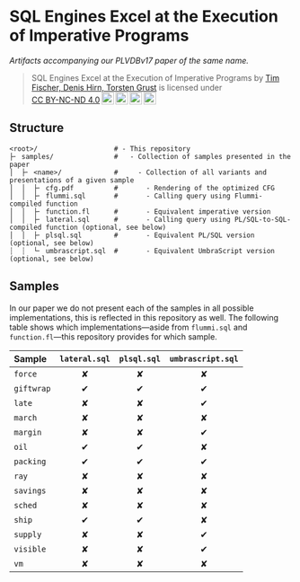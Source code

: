 # SQL Engines Excel at the Execution of Imperative Programs

_Artifacts accompanying our PLVDBv17 paper of the same name._

> <p xmlns:cc="http://creativecommons.org/ns#" xmlns:dct="http://purl.org/dc/terms/"><span property="dct:title">SQL Engines Excel at the Execution of Imperative Programs</span> by <a rel="cc:attributionURL dct:creator" property="cc:attributionName" href="https://db.cs.uni-tuebingen.de/">Tim Fischer, Denis Hirn, Torsten Grust</a> is licensed under <a href="http://creativecommons.org/licenses/by-nc-nd/4.0/?ref=chooser-v1" target="_blank" rel="license noopener noreferrer" style="display:inline-block;">CC BY-NC-ND 4.0<img style="height:22px!important;margin-left:3px;vertical-align:text-bottom;" src="https://mirrors.creativecommons.org/presskit/icons/cc.svg?ref=chooser-v1"><img style="height:22px!important;margin-left:3px;vertical-align:text-bottom;" src="https://mirrors.creativecommons.org/presskit/icons/by.svg?ref=chooser-v1"><img style="height:22px!important;margin-left:3px;vertical-align:text-bottom;" src="https://mirrors.creativecommons.org/presskit/icons/nc.svg?ref=chooser-v1"><img style="height:22px!important;margin-left:3px;vertical-align:text-bottom;" src="https://mirrors.creativecommons.org/presskit/icons/nd.svg?ref=chooser-v1"></a></p>

## Structure

```
<root>/                   # - This repository
├╴ samples/               #   - Collection of samples presented in the paper
│  ├╴ <name>/             #     - Collection of all variants and presentations of a given sample
│  │  ├╴ cfg.pdf          #       - Rendering of the optimized CFG
│  │  ├╴ flummi.sql       #       - Calling query using Flummi-compiled function
│  │  ├╴ function.fl      #       - Equivalent imperative version
│  │  ├╴ lateral.sql      #       - Calling query using PL/SQL-to-SQL-compiled function (optional, see below)
│  │  ├╴ plsql.sql        #       - Equivalent PL/SQL version (optional, see below)
┊  ┊  └╴ umbrascript.sql  #       - Equivalent UmbraScript version (optional, see below)
```

## Samples

In our paper we do not present each of the samples in all possible implementations, this is reflected in this repository as well.
The following table shows which implementations—aside from `flummi.sql` and `function.fl`—this repository provides for which sample.

| Sample     | `lateral.sql` | `plsql.sql` | `umbrascript.sql` |
| :--------- | :-----------: | :---------: | :---------------: |
| `force`    |       ✘       |      ✘      |         ✘         |
| `giftwrap` |       ✔︎       |      ✔︎      |         ✔︎         |
| `late`     |       ✘       |      ✘      |         ✔︎         |
| `march`    |       ✘       |      ✘      |         ✘         |
| `margin`   |       ✘       |      ✘      |         ✔︎         |
| `oil`      |       ✔︎       |      ✔︎      |         ✘         |
| `packing`  |       ✔︎       |      ✔︎      |         ✔︎         |
| `ray`      |       ✘       |      ✘      |         ✘         |
| `savings`  |       ✘       |      ✘      |         ✘         |
| `sched`    |       ✘       |      ✘      |         ✘         |
| `ship`     |       ✔︎       |      ✔︎      |         ✘         |
| `supply`   |       ✘       |      ✘      |         ✔︎         |
| `visible`  |       ✘       |      ✘      |         ✔︎         |
| `vm`       |       ✘       |      ✘      |         ✘         |
